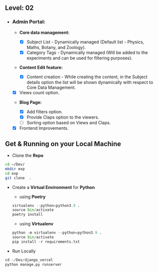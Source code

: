 ## Level: 02 

- ### Admin Portal:
  - **Core data management:**

    - [x] Subject List - Dynamically managed (Default list - Physics, Maths, Botany, and Zoology).
    - [x] Category Tags - Dynamically managed (Will be added to the experiments and can be used for filtering purposes).

  - **Content Edit feature:**

    - [x] Content creation - While creating the content, in the Subject details option the list will be shown dynamically with respect to Core Data Management.

  - [x] Views count option. 

  - **Blog Page:**

    - [x] Add filters option.
    - [x] Provide Claps option to the viewers.
    - [ ] Sorting option based on Views and Claps.

  - [x] Frontend Improvements. 

## Get & Running on your Local Machine

- Clone the **Repo**
```sh
cd ~/Dev/
mkdir exp
cd exp
git clone  .
```
- Create a **Virtual Environment** for **Python**
	- using **Poetry**
	```python
	virtualenv --python=python3.9 .
	source bin/activate
	poetry install
	```
	- using **Virtualenv**
	```python
	python -m virtualenv --python=python3.9 .
	source bin/activate
	pip install -r requirements.txt
	```
	
- Run Locally
```python
cd ~/Dev/django_vercel
python manage.py runserver
```
